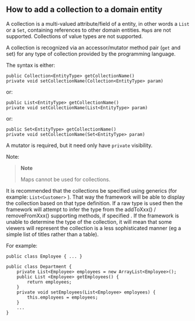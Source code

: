 How to add a collection to a domain entity
------------------------------------------

[//]: # (content copied to _user-guide_xxx)

A collection is a multi-valued attribute/field of a entity, in other
words a `List` or a `Set`, containing references to other domain
entities. `Map`s are not supported. Collections of value types are not
supported.

A collection is recognized via an accessor/mutator method pair (`get`
and set) for any type of collection provided by the programming
language.

The syntax is either:

    public Collection<EntityType> getCollectionName()
    private void setCollectionName(Collection<EntityType> param)

or:

    public List<EntityType> getCollectionName()
    private void setCollectionName(List<EntityType> param)

or:

    public Set<EntityType> getCollectionName()
    private void setCollectionName(Set<EntityType> param)

A mutator is required, but it need only have `private` visibility.

Note:

> **Note**
>
> Maps cannot be used for collections.

It is recommended that the collections be specified using generics (for
example: `List<Customer>` ). That way the framework will be able to
display the collection based on that type definition. If a raw type is
used then the framework will attempt to infer the type from the
addToXxx() / removeFromXxx() supporting methods, if specified <!--(see ?)-->.
If the framework is unable to determine the type of the collection, it
will mean that some viewers will represent the collection is a less
sophisticated manner (eg a simple list of titles rather than a table).

For example:

    public class Employee { ... }

    public class Department {
        private List<Employee> employees = new ArrayList<Employee>();
        public List <Employee> getEmployees() {
            return employees;
        }
        private void setEmployees(List<Employee> employees) { 
            this.employees = employees;
        }
        ...
    }
